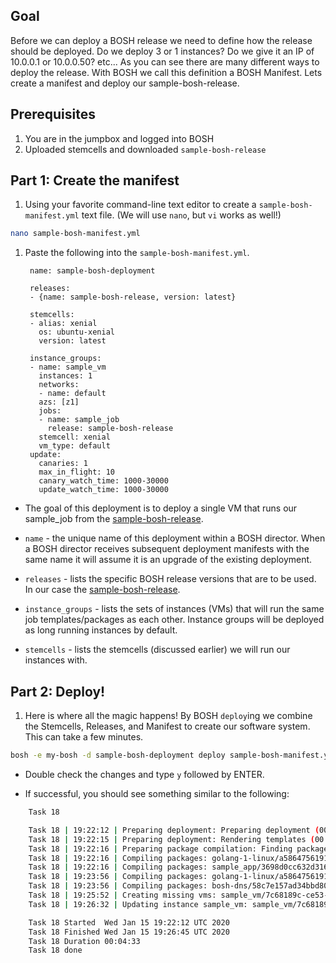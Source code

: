 ## Goal

Before we can deploy a BOSH release we need to define how the release should be deployed. Do we deploy 3 or 1 instances? Do we give it an IP of 10.0.0.1 or 10.0.0.50? etc...
As you can see there are many different ways to deploy the release. With BOSH we call this definition a BOSH Manifest. Lets create a manifest and deploy our sample-bosh-release.

## Prerequisites

1. You are in the jumpbox and logged into BOSH
1. Uploaded stemcells and downloaded `sample-bosh-release`

## Part 1: Create the manifest

1. Using your favorite command-line text editor to create a `sample-bosh-manifest.yml` text file. (We will use `nano`, but `vi` works as well!)

  ```bash
  nano sample-bosh-manifest.yml
  ```

1. Paste the following into the `sample-bosh-manifest.yml`.

        name: sample-bosh-deployment
        
        releases:
        - {name: sample-bosh-release, version: latest}
        
        stemcells:
        - alias: xenial
          os: ubuntu-xenial
          version: latest
        
        instance_groups:
        - name: sample_vm
          instances: 1
          networks:
          - name: default
          azs: [z1]
          jobs:
          - name: sample_job
            release: sample-bosh-release
          stemcell: xenial
          vm_type: default
        update:
          canaries: 1
          max_in_flight: 10
          canary_watch_time: 1000-30000
          update_watch_time: 1000-30000

  - The goal of this deployment is to deploy a single VM that runs our sample_job from the [sample-bosh-release](https://github.com/Pivotal-Field-Engineering/bosh-release).

  - `name` - the unique name of this deployment within a BOSH director. When a BOSH director receives subsequent deployment manifests with the same name it will assume it is an upgrade of the existing deployment.

  - `releases` - lists the specific BOSH release versions that are to be used. In our case the [sample-bosh-release](https://github.com/Pivotal-Field-Engineering/bosh-release).

  - `instance_groups` - lists the sets of instances (VMs) that will run the same job templates/packages as each other. Instance groups will be deployed as long running instances by default.

  - `stemcells` - lists the stemcells (discussed earlier) we will run our instances with.

## Part 2: Deploy!

1. Here is where all the magic happens! By BOSH `deploy`ing we combine the Stemcells, Releases, and Manifest to create our software system. This can take a few minutes.

  ```bash
  bosh -e my-bosh -d sample-bosh-deployment deploy sample-bosh-manifest.yml
  ```

  - Double check the changes and type `y` followed by ENTER.

  - If successful, you should see something similar to the following:

```bash
    Task 18

    Task 18 | 19:22:12 | Preparing deployment: Preparing deployment (00:00:03)
    Task 18 | 19:22:15 | Preparing deployment: Rendering templates (00:00:01)
    Task 18 | 19:22:16 | Preparing package compilation: Finding packages to compile (00:00:00)
    Task 18 | 19:22:16 | Compiling packages: golang-1-linux/a58647561918778c52fb932074e6099497a9063bce3a1531e5c60ba643e1f4df
    Task 18 | 19:22:16 | Compiling packages: sample_app/3698d0cc632d3162a6a2fedcd36ac00364a7cd64 (00:01:06)
    Task 18 | 19:23:56 | Compiling packages: golang-1-linux/a58647561918778c52fb932074e6099497a9063bce3a1531e5c60ba643e1f4df (00:01:40)
    Task 18 | 19:23:56 | Compiling packages: bosh-dns/58c7e157ad34bbd80c0d13dc6d1e3e073c8f0daf071bba8b4ca2ce0f10a3dbac (00:00:58)
    Task 18 | 19:25:52 | Creating missing vms: sample_vm/7c68189c-ce53-48cd-ab4c-50718ed33426 (0) (00:00:40)
    Task 18 | 19:26:32 | Updating instance sample_vm: sample_vm/7c68189c-ce53-48cd-ab4c-50718ed33426 (0) (canary) (00:00:13)

    Task 18 Started  Wed Jan 15 19:22:12 UTC 2020
    Task 18 Finished Wed Jan 15 19:26:45 UTC 2020
    Task 18 Duration 00:04:33
    Task 18 done

  ```
